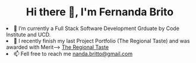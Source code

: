 <h1 align=center>Hi there 👋,  I'm Fernanda Brito </h1

- 🔭 I’m currently a Full Stack Software Development Grduate by Code Institute and UCD.
- 👯 I recently finish my last Project Portfolio  (The Regional Taste) and was awarded with Merit--> [The Regional Taste](https://theregionaltaste.herokuapp.com/)
- 📫 Fell free to reach me nanda.britto@gmail.com

 
